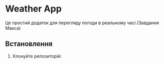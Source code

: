 # Weather App

Це простий додаток для перегляду погоди в реальному часі.(Завдання Макса)

## Встановлення

1. Клонуйте репозиторій:
   ```# my-first-repo

